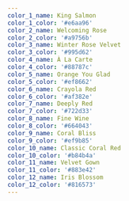 ```yaml
---
color_1_name: King Salmon
color_1_color: '#e6aa96'
color_2_name: Welcoming Rose
color_2_color: '#a9756b'
color_3_name: Winter Rose Velvet
color_3_color: '#995d62'
color_4_name: À La Carte
color_4_color: '#88787c'
color_5_name: Orange You Glad
color_5_color: '#ef8662'
color_6_name: Crayola Red
color_6_color: '#af382e'
color_7_name: Deeply Red
color_7_color: '#722d33'
color_8_name: Fine Wine
color_8_color: '#664043'
color_9_name: Coral Bliss
color_9_color: '#ef9b85'
color_10_name: Classic Coral Red
color_10_color: '#b84b4a'
color_11_name: Velvet Gown
color_11_color: '#883e42'
color_12_name: Iris Blossom
color_12_color: '#816573'
---
```

